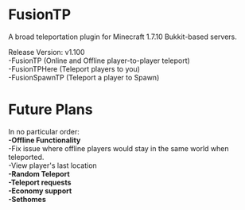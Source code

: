 # FusionTP
A broad teleportation plugin for Minecraft 1.7.10 Bukkit-based servers.

Release Version: v1.100\
-FusionTP (Online and Offline player-to-player teleport)\
-FusionTPHere (Teleport players to you)\
-FusionSpawnTP (Teleport a player to Spawn)

# Future Plans
In no particular order:\
**-Offline Functionality**\
-Fix issue where offline players would stay in the same world when teleported.\
-View player's last location \
**-Random Teleport**\
**-Teleport requests**\
**-Economy support**\
**-Sethomes**

